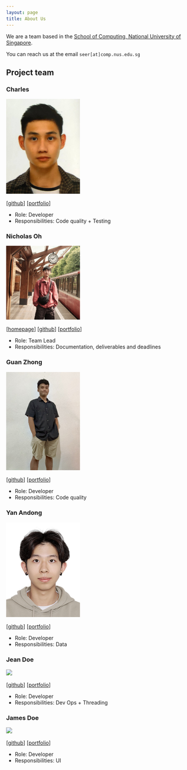```yaml
---
layout: page
title: About Us
---
```


We are a team based in the [School of Computing, National University of Singapore](https://www.comp.nus.edu.sg).

You can reach us at the email `seer[at]comp.nus.edu.sg`

## Project team

### Charles

<img src="images/charlesl12.png" width="200px">

[[github](https://github.com/charlesl12)]
[[portfolio](team/charlesl12.md)]

* Role: Developer
* Responsibilities: Code quality + Testing

### Nicholas Oh

<img src="images/nicholasohjj.png" width="200px">

[[homepage](http://www.comp.nus.edu.sg/~nohjj)]
[[github](https://github.com/nicholasohjj)]
[[portfolio](team/nicholasohjj.md)]

* Role: Team Lead
* Responsibilities: Documentation, deliverables and deadlines

### Guan Zhong

<img src="images/gztan23.png" width="200px">

[[github](https://github.com/gztan23)]
[[portfolio](team/gztan23.md)]

* Role: Developer
* Responsibilities: Code quality

### Yan Andong

<img src="images/andong0909.png" width="200px">

[[github](http://github.com/andong0909)] [[portfolio](team/andong.md)]

* Role: Developer
* Responsibilities: Data

### Jean Doe

<img src="images/johndoe.png" width="200px">

[[github](http://github.com/johndoe)]
[[portfolio](team/johndoe.md)]

* Role: Developer
* Responsibilities: Dev Ops + Threading

### James Doe

<img src="images/johndoe.png" width="200px">

[[github](http://github.com/johndoe)]
[[portfolio](team/johndoe.md)]

* Role: Developer
* Responsibilities: UI
